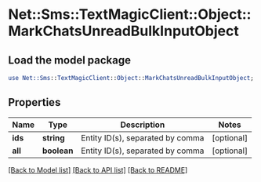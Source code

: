 # Net::Sms::TextMagicClient::Object::MarkChatsUnreadBulkInputObject

## Load the model package
```perl
use Net::Sms::TextMagicClient::Object::MarkChatsUnreadBulkInputObject;
```

## Properties
Name | Type | Description | Notes
------------ | ------------- | ------------- | -------------
**ids** | **string** | Entity ID(s), separated by comma | [optional] 
**all** | **boolean** | Entity ID(s), separated by comma | [optional] 

[[Back to Model list]](../README.md#documentation-for-models) [[Back to API list]](../README.md#documentation-for-api-endpoints) [[Back to README]](../README.md)


